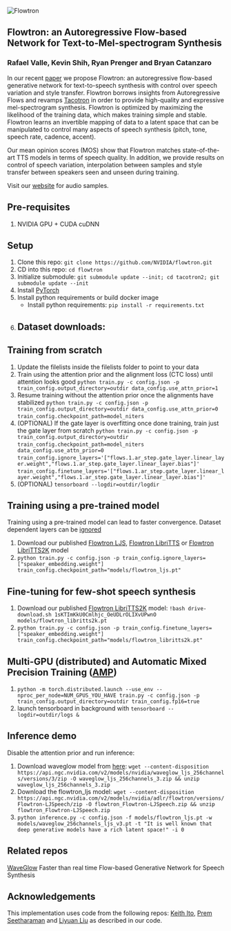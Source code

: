 ![Flowtron](https://nv-adlr.github.io/images/flowtron_logo.png "Flowtron")

## Flowtron: an Autoregressive Flow-based Network for Text-to-Mel-spectrogram Synthesis

### Rafael Valle, Kevin Shih, Ryan Prenger and Bryan Catanzaro

In our recent [paper] we propose Flowtron: an autoregressive flow-based
generative network for text-to-speech synthesis with control over speech
variation and style transfer. Flowtron borrows insights from Autoregressive Flows and revamps
[Tacotron] in order to provide high-quality and expressive mel-spectrogram
synthesis. Flowtron is optimized by maximizing the likelihood of the training
data, which makes training simple and stable. Flowtron learns an invertible
mapping of data to a latent space that can be manipulated to control many
aspects of speech synthesis (pitch, tone, speech rate, cadence, accent).

Our mean opinion scores (MOS) show that Flowtron matches state-of-the-art TTS
models in terms of speech quality. In addition, we provide results on control of
speech variation, interpolation between samples and style transfer between
speakers seen and unseen during training.

Visit our [website] for audio samples.


## Pre-requisites
1. NVIDIA GPU + CUDA cuDNN

## Setup
1. Clone this repo: `git clone https://github.com/NVIDIA/flowtron.git`
2. CD into this repo: `cd flowtron`
3. Initialize submodule: `git submodule update --init; cd tacotron2; git submodule update --init`
4. Install [PyTorch]
5. Install python requirements or build docker image
    - Install python requirements: `pip install -r requirements.txt`
6. Dataset downloads:
    - 

## Training from scratch
1. Update the filelists inside the filelists folder to point to your data
2. Train using the attention prior and the alignment loss (CTC loss) until attention looks good
    `python train.py -c config.json -p train_config.output_directory=outdir data_config.use_attn_prior=1`
3. Resume training without the attention prior once the alignments have stabilized
    `python train.py -c config.json -p train_config.output_directory=outdir data_config.use_attn_prior=0` 
`train_config.checkpoint_path=model_niters `
4. (OPTIONAL) If the gate layer is overfitting once done training, train just the gate layer from scratch
    `python train.py -c config.json -p train_config.output_directory=outdir` `train_config.checkpoint_path=model_niters data_config.use_attn_prior=0`
`train_config.ignore_layers='["flows.1.ar_step.gate_layer.linear_layer.weight","flows.1.ar_step.gate_layer.linear_layer.bias"]'` `train_config.finetune_layers='["flows.1.ar_step.gate_layer.linear_layer.weight","flows.1.ar_step.gate_layer.linear_layer.bias"]'`
5. (OPTIONAL) `tensorboard --logdir=outdir/logdir`

## Training using a pre-trained model
Training using a pre-trained model can lead to faster convergence.
Dataset dependent layers can be [ignored]

1. Download our published [Flowtron LJS], [Flowtron LibriTTS] or [Flowtron LibriTTS2K] model
2. `python train.py -c config.json -p train_config.ignore_layers=["speaker_embedding.weight"] train_config.checkpoint_path="models/flowtron_ljs.pt"`

## Fine-tuning for few-shot speech synthesis
1. Download our published [Flowtron LibriTTS2K] model: `!bash drive-download.sh 1sKTImKkU0Cmlhjc_OeUDLrOLIXvUPwnO models/flowtron_libritts2k.pt`
2. `python train.py -c config.json -p train_config.finetune_layers=["speaker_embedding.weight"] train_config.checkpoint_path="models/flowtron_libritts2k.pt"`

## Multi-GPU (distributed) and Automatic Mixed Precision Training ([AMP])
1. `python -m torch.distributed.launch --use_env --nproc_per_node=NUM_GPUS_YOU_HAVE train.py -c config.json -p train_config.output_directory=outdir train_config.fp16=true`
2. launch tensorboard in background with `tensorboard --logdir=outdir/logs &`

## Inference demo
Disable the attention prior and run inference:
1. Download waveglow model from [here](https://catalog.ngc.nvidia.com/orgs/nvidia/models/waveglow_ljs_256channels/files?version=3): `wget --content-disposition https://api.ngc.nvidia.com/v2/models/nvidia/waveglow_ljs_256channels/versions/3/zip -O waveglow_ljs_256channels_3.zip && unzip waveglow_ljs_256channels_3.zip`
2. Download the flowtron_ljs model: `wget --content-disposition https://api.ngc.nvidia.com/v2/models/nvidia/adlr/flowtron/versions/Flowtron-LJSpeech/zip -O flowtron_Flowtron-LJSpeech.zip && unzip flowtron_Flowtron-LJSpeech.zip`
3. `python inference.py -c config.json -f models/flowtron_ljs.pt -w models/waveglow_256channels_ljs_v3.pt -t "It is well known that deep generative models have a rich latent space!" -i 0`

## Related repos
[WaveGlow](https://github.com/NVIDIA/WaveGlow) Faster than real time Flow-based
Generative Network for Speech Synthesis

## Acknowledgements
This implementation uses code from the following repos: [Keith
Ito](https://github.com/keithito/tacotron/), [Prem
Seetharaman](https://github.com/pseeth/pytorch-stft) and [Liyuan Liu](https://github.com/LiyuanLucasLiu/RAdam) as described in our code.

[ignored]: https://github.com/NVIDIA/flowtron/config.json#L12
[paper]: https://arxiv.org/abs/2005.05957
[Flowtron LJS]: https://drive.google.com/open?id=1Cjd6dK_eFz6DE0PKXKgKxrzTUqzzUDW-
[Flowtron LibriTTS]: https://drive.google.com/open?id=1KhJcPawFgmfvwV7tQAOeC253rYstLrs8
[Flowtron LibriTTS2K]: https://drive.google.com/open?id=1sKTImKkU0Cmlhjc_OeUDLrOLIXvUPwnO
[WaveGlow]: https://drive.google.com/open?id=1rpK8CzAAirq9sWZhe9nlfvxMF1dRgFbF
[PyTorch]: https://github.com/pytorch/pytorch#installation
[website]: https://nv-adlr.github.io/Flowtron
[AMP]: https://github.com/NVIDIA/apex/tree/master/apex/amp
[Tacotron]: https://arxiv.org/abs/1712.05884
